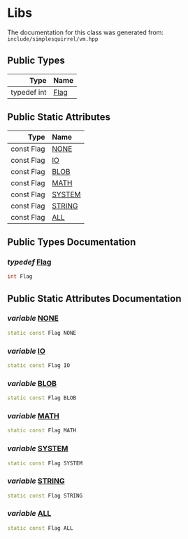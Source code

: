 Libs
===================================


The documentation for this class was generated from: `include/simplesquirrel/vm.hpp`



## Public Types

| Type | Name |
| -------: | :------- |
| typedef int | [Flag](#f4836c31) |


## Public Static Attributes

| Type | Name |
| -------: | :------- |
|  const Flag | [NONE](#be080096) |
|  const Flag | [IO](#c78e91f2) |
|  const Flag | [BLOB](#ce5d6ffb) |
|  const Flag | [MATH](#53fa1bea) |
|  const Flag | [SYSTEM](#b84680a9) |
|  const Flag | [STRING](#8eddf808) |
|  const Flag | [ALL](#67ab5a66) |


## Public Types Documentation

### _typedef_ <a id="f4836c31" href="#f4836c31">Flag</a>

```cpp
int Flag
```





## Public Static Attributes Documentation

### _variable_ <a id="be080096" href="#be080096">NONE</a>

```cpp
static const Flag NONE
```



### _variable_ <a id="c78e91f2" href="#c78e91f2">IO</a>

```cpp
static const Flag IO
```



### _variable_ <a id="ce5d6ffb" href="#ce5d6ffb">BLOB</a>

```cpp
static const Flag BLOB
```



### _variable_ <a id="53fa1bea" href="#53fa1bea">MATH</a>

```cpp
static const Flag MATH
```



### _variable_ <a id="b84680a9" href="#b84680a9">SYSTEM</a>

```cpp
static const Flag SYSTEM
```



### _variable_ <a id="8eddf808" href="#8eddf808">STRING</a>

```cpp
static const Flag STRING
```



### _variable_ <a id="67ab5a66" href="#67ab5a66">ALL</a>

```cpp
static const Flag ALL
```





